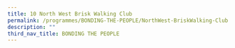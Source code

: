 ```yaml
---
title: 10 North West Brisk Walking Club
permalink: /programmes/BONDING-THE-PEOPLE/NorthWest-BriskWalking-Club
description: ""
third_nav_title: BONDING THE PEOPLE
---
```

